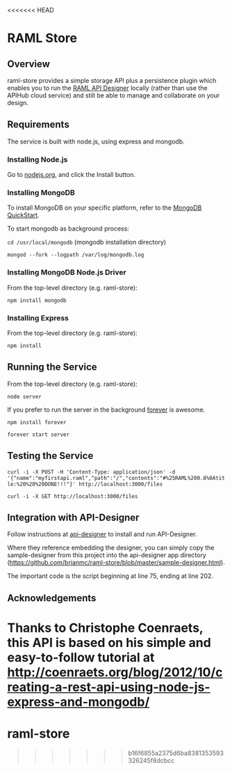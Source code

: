 <<<<<<< HEAD
# RAML Store



## Overview

raml-store provides a simple storage API plus a persistence plugin which enables you to run the [RAML API Designer](https://github.com/mulesoft/api-designer) locally (rather than use the APIHub cloud service) and still be able to manage and collaborate on your design.

## Requirements
The service is built with node.js, using express and mongodb.

### Installing Node.js
Go to [nodejs.org](http://nodejs.org), and click the Install button.

### Installing MongoDB
To install MongoDB on your specific platform, refer to the [MongoDB QuickStart](http://docs.mongodb.org/manual/installation/).

To start mongodb as background process:

`cd /usr/local/mongodb`  (mongodb installation directory)


`mongod --fork --logpath /var/log/mongodb.log`


### Installing MongoDB Node.js Driver
From the top-level directory (e.g. raml-store):

`npm install mongodb`

### Installing Express
From the top-level directory (e.g. raml-store):

`npm install `

    
    
    
    
  
## Running the Service
From the top-level directory (e.g. raml-store):

`node server`

If you prefer to run the server in the background [forever](http://blog.nodejitsu.com/keep-a-nodejs-server-up-with-forever) is awesome. 

`npm install forever`

`forever start server`



## Testing the Service

`curl -i -X POST -H 'Content-Type: application/json' -d '{"name":"myfirstapi.raml","path":"/","contents":"#%25RAML%200.8%0Atitle:%20%20%20DONE!!!"}' http://localhost:3000/files`

`curl -i -X GET http://localhost:3000/files`



## Integration with API-Designer
Follow instructions at [api-designer](https://github.com/mulesoft/api-designer) to install and run API-Designer.  

Where they reference embedding the designer, you can simply copy the sample-designer from this project into the api-designer app directory (https://github.com/brianmc/raml-store/blob/master/sample-designer.html).

The important code is the script beginning at line 75, ending at line 202.



## Acknowledgements
Thanks to Christophe Coenraets, this API is based on his simple and easy-to-follow tutorial at http://coenraets.org/blog/2012/10/creating-a-rest-api-using-node-js-express-and-mongodb/
=======
raml-store
==========
>>>>>>> b16f6855a2375d6ba8381353593326245f8dcbcc
